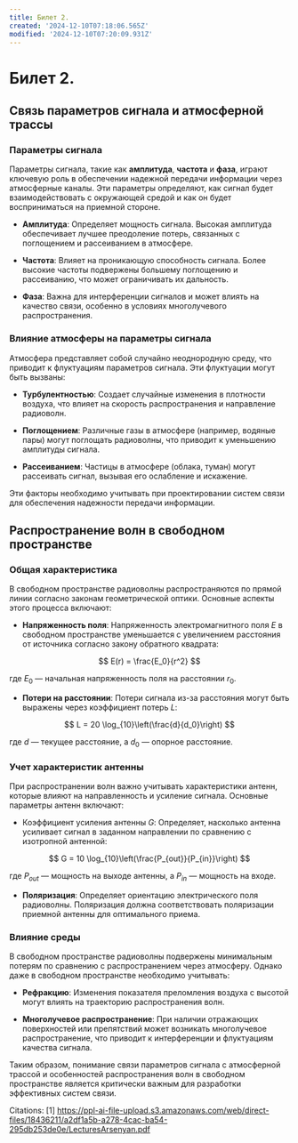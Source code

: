 ```yaml
---
title: Билет 2.
created: '2024-12-10T07:18:06.565Z'
modified: '2024-12-10T07:20:09.931Z'
---
```


# Билет 2.

## Связь параметров сигнала и атмосферной трассы

### Параметры сигнала
Параметры сигнала, такие как **амплитуда**, **частота** и **фаза**, играют ключевую роль в обеспечении надежной передачи информации через атмосферные каналы. Эти параметры определяют, как сигнал будет взаимодействовать с окружающей средой и как он будет восприниматься на приемной стороне.

- **Амплитуда**: Определяет мощность сигнала. Высокая амплитуда обеспечивает лучшее преодоление потерь, связанных с поглощением и рассеиванием в атмосфере.
  
- **Частота**: Влияет на проникающую способность сигнала. Более высокие частоты подвержены большему поглощению и рассеиванию, что может ограничивать их дальность.

- **Фаза**: Важна для интерференции сигналов и может влиять на качество связи, особенно в условиях многолучевого распространения.

### Влияние атмосферы на параметры сигнала
Атмосфера представляет собой случайно неоднородную среду, что приводит к флуктуациям параметров сигнала. Эти флуктуации могут быть вызваны:

- **Турбулентностью**: Создает случайные изменения в плотности воздуха, что влияет на скорость распространения и направление радиоволн.

- **Поглощением**: Различные газы в атмосфере (например, водяные пары) могут поглощать радиоволны, что приводит к уменьшению амплитуды сигнала.

- **Рассеиванием**: Частицы в атмосфере (облака, туман) могут рассеивать сигнал, вызывая его ослабление и искажение.

Эти факторы необходимо учитывать при проектировании систем связи для обеспечения надежности передачи информации.

## Распространение волн в свободном пространстве

### Общая характеристика
В свободном пространстве радиоволны распространяются по прямой линии согласно законам геометрической оптики. Основные аспекты этого процесса включают:

- **Напряженность поля**: Напряженность электромагнитного поля $E$ в свободном пространстве уменьшается с увеличением расстояния от источника согласно закону обратного квадрата:

$$
E(r) = \frac{E_0}{r^2}
$$

где $E_0$ — начальная напряженность поля на расстоянии $r_0$.

- **Потери на расстоянии**: Потери сигнала из-за расстояния могут быть выражены через коэффициент потерь $L$:

$$
L = 20 \log_{10}\left(\frac{d}{d_0}\right)
$$

где $d$ — текущее расстояние, а $d_0$ — опорное расстояние.

### Учет характеристик антенны
При распространении волн важно учитывать характеристики антенн, которые влияют на направленность и усиление сигнала. Основные параметры антенн включают:

- Коэффициент усиления антенны $G$: Определяет, насколько антенна усиливает сигнал в заданном направлении по сравнению с изотропной антенной:

$$
G = 10 \log_{10}\left(\frac{P_{out}}{P_{in}}\right)
$$

где $P_{out}$ — мощность на выходе антенны, а $P_{in}$ — мощность на входе.

- **Поляризация**: Определяет ориентацию электрического поля радиоволны. Поляризация должна соответствовать поляризации приемной антенны для оптимального приема.

### Влияние среды
В свободном пространстве радиоволны подвержены минимальным потерям по сравнению с распространением через атмосферу. Однако даже в свободном пространстве необходимо учитывать:

- **Рефракцию**: Изменения показателя преломления воздуха с высотой могут влиять на траекторию распространения волн.

- **Многолучевое распространение**: При наличии отражающих поверхностей или препятствий может возникать многолучевое распространение, что приводит к интерференции и флуктуациям качества сигнала.

Таким образом, понимание связи параметров сигнала с атмосферной трассой и особенностей распространения волн в свободном пространстве является критически важным для разработки эффективных систем связи.

Citations:
[1] https://ppl-ai-file-upload.s3.amazonaws.com/web/direct-files/18436211/a2df1a5b-a278-4cac-ba54-295db253de0e/LecturesArsenyan.pdf

